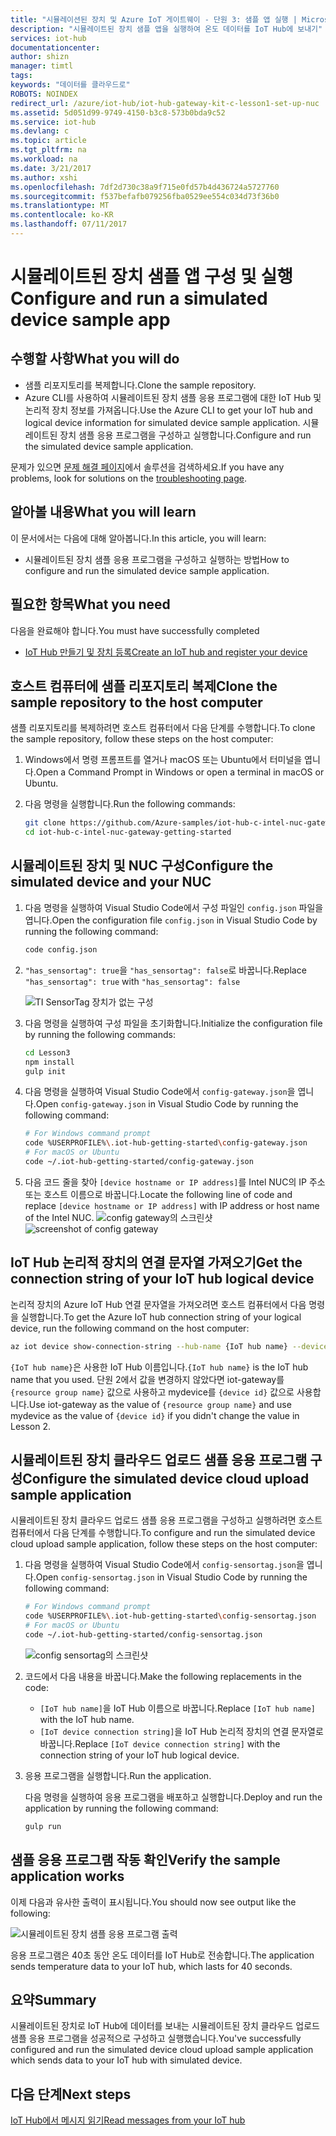 ```yaml
---
title: "시뮬레이션된 장치 및 Azure IoT 게이트웨이 - 단원 3: 샘플 앱 실행 | Microsoft Docs"
description: "시뮬레이트된 장치 샘플 앱을 실행하여 온도 데이터를 IoT Hub에 보내기"
services: iot-hub
documentationcenter: 
author: shizn
manager: timtl
tags: 
keywords: "데이터를 클라우드로"
ROBOTS: NOINDEX
redirect_url: /azure/iot-hub/iot-hub-gateway-kit-c-lesson1-set-up-nuc
ms.assetid: 5d051d99-9749-4150-b3c8-573b0bda9c52
ms.service: iot-hub
ms.devlang: c
ms.topic: article
ms.tgt_pltfrm: na
ms.workload: na
ms.date: 3/21/2017
ms.author: xshi
ms.openlocfilehash: 7df2d730c38a9f715e0fd57b4d436724a5727760
ms.sourcegitcommit: f537befafb079256fba0529ee554c034d73f36b0
ms.translationtype: MT
ms.contentlocale: ko-KR
ms.lasthandoff: 07/11/2017
---
```

# <a name="configure-and-run-a-simulated-device-sample-app"></a><span data-ttu-id="e1229-104">시뮬레이트된 장치 샘플 앱 구성 및 실행</span><span class="sxs-lookup"><span data-stu-id="e1229-104">Configure and run a simulated device sample app</span></span>

## <a name="what-you-will-do"></a><span data-ttu-id="e1229-105">수행할 사항</span><span class="sxs-lookup"><span data-stu-id="e1229-105">What you will do</span></span>

- <span data-ttu-id="e1229-106">샘플 리포지토리를 복제합니다.</span><span class="sxs-lookup"><span data-stu-id="e1229-106">Clone the sample repository.</span></span>
- <span data-ttu-id="e1229-107">Azure CLI를 사용하여 시뮬레이트된 장치 샘플 응용 프로그램에 대한 IoT Hub 및 논리적 장치 정보를 가져옵니다.</span><span class="sxs-lookup"><span data-stu-id="e1229-107">Use the Azure CLI to get your IoT hub and logical device information for simulated device sample application.</span></span> <span data-ttu-id="e1229-108">시뮬레이트된 장치 샘플 응용 프로그램을 구성하고 실행합니다.</span><span class="sxs-lookup"><span data-stu-id="e1229-108">Configure and run the simulated device sample application.</span></span>

<span data-ttu-id="e1229-109">문제가 있으면 [문제 해결 페이지](iot-hub-gateway-kit-c-sim-troubleshooting.md)에서 솔루션을 검색하세요.</span><span class="sxs-lookup"><span data-stu-id="e1229-109">If you have any problems, look for solutions on the [troubleshooting page](iot-hub-gateway-kit-c-sim-troubleshooting.md).</span></span>

## <a name="what-you-will-learn"></a><span data-ttu-id="e1229-110">알아볼 내용</span><span class="sxs-lookup"><span data-stu-id="e1229-110">What you will learn</span></span>

<span data-ttu-id="e1229-111">이 문서에서는 다음에 대해 알아봅니다.</span><span class="sxs-lookup"><span data-stu-id="e1229-111">In this article, you will learn:</span></span>

- <span data-ttu-id="e1229-112">시뮬레이트된 장치 샘플 응용 프로그램을 구성하고 실행하는 방법</span><span class="sxs-lookup"><span data-stu-id="e1229-112">How to configure and run the simulated device sample application.</span></span>

## <a name="what-you-need"></a><span data-ttu-id="e1229-113">필요한 항목</span><span class="sxs-lookup"><span data-stu-id="e1229-113">What you need</span></span>

<span data-ttu-id="e1229-114">다음을 완료해야 합니다.</span><span class="sxs-lookup"><span data-stu-id="e1229-114">You must have successfully completed</span></span>

- [<span data-ttu-id="e1229-115">IoT Hub 만들기 및 장치 등록</span><span class="sxs-lookup"><span data-stu-id="e1229-115">Create an IoT hub and register your device</span></span>](iot-hub-gateway-kit-c-sim-lesson2-register-device.md)

## <a name="clone-the-sample-repository-to-the-host-computer"></a><span data-ttu-id="e1229-116">호스트 컴퓨터에 샘플 리포지토리 복제</span><span class="sxs-lookup"><span data-stu-id="e1229-116">Clone the sample repository to the host computer</span></span>

<span data-ttu-id="e1229-117">샘플 리포지토리를 복제하려면 호스트 컴퓨터에서 다음 단계를 수행합니다.</span><span class="sxs-lookup"><span data-stu-id="e1229-117">To clone the sample repository, follow these steps on the host computer:</span></span>

1. <span data-ttu-id="e1229-118">Windows에서 명령 프롬프트를 열거나 macOS 또는 Ubuntu에서 터미널을 엽니다.</span><span class="sxs-lookup"><span data-stu-id="e1229-118">Open a Command Prompt in Windows or open a terminal in macOS or Ubuntu.</span></span>
2. <span data-ttu-id="e1229-119">다음 명령을 실행합니다.</span><span class="sxs-lookup"><span data-stu-id="e1229-119">Run the following commands:</span></span>

   ```bash
   git clone https://github.com/Azure-samples/iot-hub-c-intel-nuc-gateway-getting-started
   cd iot-hub-c-intel-nuc-gateway-getting-started
   ```

## <a name="configure-the-simulated-device-and-your-nuc"></a><span data-ttu-id="e1229-120">시뮬레이트된 장치 및 NUC 구성</span><span class="sxs-lookup"><span data-stu-id="e1229-120">Configure the simulated device and your NUC</span></span>

1. <span data-ttu-id="e1229-121">다음 명령을 실행하여 Visual Studio Code에서 구성 파일인 `config.json` 파일을 엽니다.</span><span class="sxs-lookup"><span data-stu-id="e1229-121">Open the configuration file `config.json` in Visual Studio Code by running the following command:</span></span>

   ```bash
   code config.json
   ```

2. <span data-ttu-id="e1229-122">`"has_sensortag": true`을 `"has_sensortag": false`로 바꿉니다.</span><span class="sxs-lookup"><span data-stu-id="e1229-122">Replace `"has_sensortag": true` with `"has_sensortag": false`</span></span>

   ![TI SensorTag 장치가 없는 구성](media/iot-hub-gateway-kit-lessons/lesson3/config_no_sensortag.png)

3. <span data-ttu-id="e1229-124">다음 명령을 실행하여 구성 파일을 초기화합니다.</span><span class="sxs-lookup"><span data-stu-id="e1229-124">Initialize the configuration file by running the following commands:</span></span>

   ```bash
   cd Lesson3
   npm install
   gulp init
   ```

4. <span data-ttu-id="e1229-125">다음 명령을 실행하여 Visual Studio Code에서 `config-gateway.json`을 엽니다.</span><span class="sxs-lookup"><span data-stu-id="e1229-125">Open `config-gateway.json` in Visual Studio Code by running the following command:</span></span>

   ```bash
   # For Windows command prompt
   code %USERPROFILE%\.iot-hub-getting-started\config-gateway.json
   # For macOS or Ubuntu
   code ~/.iot-hub-getting-started/config-gateway.json
   ```

5. <span data-ttu-id="e1229-126">다음 코드 줄을 찾아 `[device hostname or IP address]`를 Intel NUC의 IP 주소 또는 호스트 이름으로 바꿉니다.</span><span class="sxs-lookup"><span data-stu-id="e1229-126">Locate the following line of code and replace `[device hostname or IP address]` with IP address or host name of the Intel NUC.</span></span>
   <span data-ttu-id="e1229-127">![config gateway의 스크린샷](media/iot-hub-gateway-kit-lessons/lesson3/config_gateway.png)</span><span class="sxs-lookup"><span data-stu-id="e1229-127">![screenshot of config gateway](media/iot-hub-gateway-kit-lessons/lesson3/config_gateway.png)</span></span>

## <a name="get-the-connection-string-of-your-iot-hub-logical-device"></a><span data-ttu-id="e1229-128">IoT Hub 논리적 장치의 연결 문자열 가져오기</span><span class="sxs-lookup"><span data-stu-id="e1229-128">Get the connection string of your IoT hub logical device</span></span>

<span data-ttu-id="e1229-129">논리적 장치의 Azure IoT Hub 연결 문자열을 가져오려면 호스트 컴퓨터에서 다음 명령을 실행합니다.</span><span class="sxs-lookup"><span data-stu-id="e1229-129">To get the Azure IoT hub connection string of your logical device, run the following command on the host computer:</span></span>

```bash
az iot device show-connection-string --hub-name {IoT hub name} --device-id mydevice --resource-group iot-gateway
```

<span data-ttu-id="e1229-130">`{IoT hub name}`은 사용한 IoT Hub 이름입니다.</span><span class="sxs-lookup"><span data-stu-id="e1229-130">`{IoT hub name}` is the IoT hub name that you used.</span></span> <span data-ttu-id="e1229-131">단원 2에서 값을 변경하지 않았다면 iot-gateway를 `{resource group name}` 값으로 사용하고 mydevice를 `{device id}` 값으로 사용합니다.</span><span class="sxs-lookup"><span data-stu-id="e1229-131">Use iot-gateway as the value of `{resource group name}` and use mydevice as the value of `{device id}` if you didn't change the value in Lesson 2.</span></span>

## <a name="configure-the-simulated-device-cloud-upload-sample-application"></a><span data-ttu-id="e1229-132">시뮬레이트된 장치 클라우드 업로드 샘플 응용 프로그램 구성</span><span class="sxs-lookup"><span data-stu-id="e1229-132">Configure the simulated device cloud upload sample application</span></span>

<span data-ttu-id="e1229-133">시뮬레이트된 장치 클라우드 업로드 샘플 응용 프로그램을 구성하고 실행하려면 호스트 컴퓨터에서 다음 단계를 수행합니다.</span><span class="sxs-lookup"><span data-stu-id="e1229-133">To configure and run the simulated device cloud upload sample application, follow these steps on the host computer:</span></span>

1. <span data-ttu-id="e1229-134">다음 명령을 실행하여 Visual Studio Code에서 `config-sensortag.json`을 엽니다.</span><span class="sxs-lookup"><span data-stu-id="e1229-134">Open `config-sensortag.json` in Visual Studio Code by running the following command:</span></span>

   ```bash
   # For Windows command prompt
   code %USERPROFILE%\.iot-hub-getting-started\config-sensortag.json
   # For macOS or Ubuntu
   code ~/.iot-hub-getting-started/config-sensortag.json
   ```

   ![config sensortag의 스크린샷](media/iot-hub-gateway-kit-lessons/lesson3/config_simulated_device.png)

2. <span data-ttu-id="e1229-136">코드에서 다음 내용을 바꿉니다.</span><span class="sxs-lookup"><span data-stu-id="e1229-136">Make the following replacements in the code:</span></span>
   - <span data-ttu-id="e1229-137">`[IoT hub name]`을 IoT Hub 이름으로 바꿉니다.</span><span class="sxs-lookup"><span data-stu-id="e1229-137">Replace `[IoT hub name]` with the IoT hub name.</span></span>
   - <span data-ttu-id="e1229-138">`[IoT device connection string]`을 IoT Hub 논리적 장치의 연결 문자열로 바꿉니다.</span><span class="sxs-lookup"><span data-stu-id="e1229-138">Replace `[IoT device connection string]` with the connection string of your IoT hub logical device.</span></span>

3. <span data-ttu-id="e1229-139">응용 프로그램을 실행합니다.</span><span class="sxs-lookup"><span data-stu-id="e1229-139">Run the application.</span></span>

   <span data-ttu-id="e1229-140">다음 명령을 실행하여 응용 프로그램을 배포하고 실행합니다.</span><span class="sxs-lookup"><span data-stu-id="e1229-140">Deploy and run the application by running the following command:</span></span>

   ```bash
   gulp run
   ```

## <a name="verify-the-sample-application-works"></a><span data-ttu-id="e1229-141">샘플 응용 프로그램 작동 확인</span><span class="sxs-lookup"><span data-stu-id="e1229-141">Verify the sample application works</span></span>

<span data-ttu-id="e1229-142">이제 다음과 유사한 출력이 표시됩니다.</span><span class="sxs-lookup"><span data-stu-id="e1229-142">You should now see output like the following:</span></span>

![시뮬레이트된 장치 샘플 응용 프로그램 출력](media/iot-hub-gateway-kit-lessons/lesson3/gulp_run_simudev.png)

<span data-ttu-id="e1229-144">응용 프로그램은 40초 동안 온도 데이터를 IoT Hub로 전송합니다.</span><span class="sxs-lookup"><span data-stu-id="e1229-144">The application sends temperature data to your IoT hub, which lasts for 40 seconds.</span></span>

## <a name="summary"></a><span data-ttu-id="e1229-145">요약</span><span class="sxs-lookup"><span data-stu-id="e1229-145">Summary</span></span>

<span data-ttu-id="e1229-146">시뮬레이트된 장치로 IoT Hub에 데이터를 보내는 시뮬레이트된 장치 클라우드 업로드 샘플 응용 프로그램을 성공적으로 구성하고 실행했습니다.</span><span class="sxs-lookup"><span data-stu-id="e1229-146">You've successfully configured and run the simulated device cloud upload sample application which sends data to your IoT hub with simulated device.</span></span>

## <a name="next-steps"></a><span data-ttu-id="e1229-147">다음 단계</span><span class="sxs-lookup"><span data-stu-id="e1229-147">Next steps</span></span>
[<span data-ttu-id="e1229-148">IoT Hub에서 메시지 읽기</span><span class="sxs-lookup"><span data-stu-id="e1229-148">Read messages from your IoT hub</span></span>](iot-hub-gateway-kit-c-sim-lesson3-read-messages-from-hub.md)
